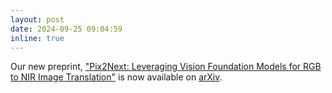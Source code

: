 ```yaml
---
layout: post
date: 2024-09-25 09:04:59
inline: true
---
```

Our new preprint, ["Pix2Next: Leveraging Vision Foundation Models for RGB to NIR Image Translation"](https://arxiv.org/abs/2409.16706) is now available on [arXiv](https://arxiv.org/abs/2409.16706).
